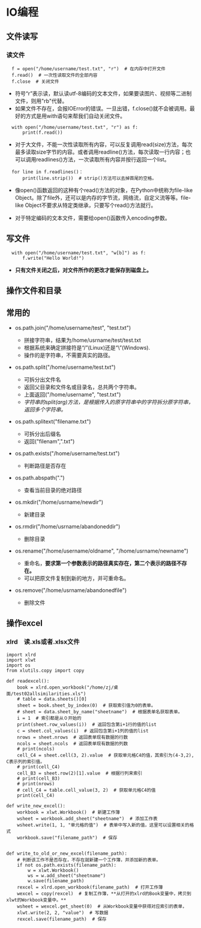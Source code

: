 # IO编程

## 文件读写

### 读文件
```
  f = open("/home/username/test.txt", "r")  # 在内存中打开文件
  f.read()  # 一次性读取文件的全部内容
  f.close  # 关闭文件
```
* 符号“r”表示读，默认读utf-8编码的文本文件，如果要读图片、视频等二进制文件，则用"rb"代替。
* 如果文件不存在，会报IOError的错误。一旦出错，f.close()就不会被调用。最好的方式是用with语句来帮我们自动关闭文件。   
```
  with open("/home/username/test.txt", "r") as f:
      print(f.read())
```
* 对于大文件，不能一次性读取所有内容，可以反复调用read(size)方法，每次最多读取size字节的内容。或者调用readline()方法，每次读取一行内容；也可以调用readlines()方法，一次读取所有内容并按行返回一个list。
```
  for line in f.readlines()：
      print(line.strip())  # strip()方法可以去掉首尾的空格。
```

* 像open()函数返回的这种有个read()方法的对象，在Python中统称为file-like Object。除了file外，还可以是内存的字节流，网络流，自定义流等等。file-like Object不要求从特定类继承，只要写个read()方法就行。

* 对于特定编码的文本文件，需要给open()函数传入encoding参数。

## 写文件
```
  with open("/home/username/test.txt", "w[b]") as f:
      f.write("Hello World!")
```
* **只有文件关闭之后，对文件所作的更改才能保存到磁盘上。**

## 操作文件和目录

## 常用的

* os.path.join("/home/username/test", "test.txt")
  * 拼接字符串，结果为/home/usrname/test/test.txt
  * 根据系统来确定拼接符是“/”(Linux)还是“\”(Windows).
  * 操作的是字符串，不需要真实的路径。

* os.path.split("/home/username/test.txt")
  * 可拆分出文件名
  * 返回父目录和文件名或目录名，总共两个字符串。
  * 上面返回("/home/username", "test.txt")
  * *字符串的split(arg)方法，是根据传入的原字符串中的字符拆分原字符串，返回多个字符串。*
* os.path.splitext("filename.txt")
  * 可拆分出后缀名
  * 返回("filenam",".txt")

* os.path.exists("/home/username/test.txt")
  * 判断路径是否存在

* os.path.abspath(".")
  * 查看当前目录的绝对路径

* os.mkdir("/home/usrname/newdir")
  * 新建目录

* os.rmdir("/home/usrname/abandoneddir")
  * 删除目录

* os.rename("/home/username/oldname", "/home/usrname/newname")
  * 重命名，**要求第一个参数表示的路径真实存在，第二个表示的路径不存在。**
  * 可以把原文件复制到新的地方，并可重命名。

* os.remove("/home/usrname/abandonedfile")
  * 删除文件

## 操作excel

### xlrd　读.xls或者.xlsx文件
```
import xlrd
import xlwt
import os
from xlutils.copy import copy

def readexcel():
    book = xlrd.open_workbook("/home/zj/桌面/test02allsimilarities.xls")
    # table = data.sheets()[0]
    sheet = book.sheet_by_index(0)  # 获取索引值为0的表单。
    # sheet = data.sheet_by_name("sheetname")  # 根据表单名获取表单。
    i = 1  # 索引都是从０开始的
    print(sheet.row_values(i))  # 返回包含第i+1行的值的list
    c = sheet.col_values(i)  # 返回包含第i+1列的值的list
    nrows = sheet.nrows  # 返回表单现有数据的行数
    ncols = sheet.ncols  # 返回表单现有数据的列数
    # print(ncols)
    cell_C4 = sheet.cell(3, 2).value  # 获取单元格C4的值，其索引为(4-3,2), C表示列的索引值。
    # print(cell_C4)
    cell_B3 = sheet.row(2)[1].value  # 根据行列来索引
    # print(cell_B3)
    # print(nrows)
    # cell_C4 = table.cell_value(3, 2)  # 获取单元格C4的值
    print(cell_C4)

def write_new_excel():
    workbook = xlwt.Workbook()  # 新建工作簿
    wsheet = workbook.add_sheet("sheetname")  # 添加工作表
    wsheet.write(1, 1, "单元格的值")  # 表单中写入新的值，这里可以设置相关的格式
    workbook.save("filename_path")  # 保存


def write_to_old_or_new_excel(filename_path):
    # 判断该工作不是否存在，不存在就新建一个工作簿，并添加新的表单。
    if not os.path.exists(filename_path):
        w = xlwt.Workbook()
        ws = w.add_sheet("sheetname")
        w.save(filename_path)
    rexcel = xlrd.open_workbook(filename_path)  # 打开工作簿
    wexcel = copy(rexcel)  # 复制工作簿，**从打开的xlrd的Book变量中，拷贝到xlwt的Workbook变量中。**
    wsheet = wexcel.get_sheet(0)  # 从Workbook变量中获得对应索引的表单，
    xlwt.write(2, 2, "value")  # 写数据
    rexcel.save(filename_path)  # 保存
```
